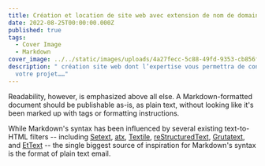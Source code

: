 ```yaml
---
title: Création et location de site web avec extension de nom de domaine .CG
date: 2022-08-25T00:00:00.000Z
published: true
tags:
  - Cover Image
  - Markdown
cover_image: ../../static/images/uploads/4a27fecc-5c88-49fd-9353-cb856f0b1a78.webp
description: " création site web dont l’expertise vous permettra de concrétiser
  votre projet……"
---
```


Readability, however, is emphasized above all else. A Markdown-formatted
document should be publishable as-is, as plain text, without looking
like it's been marked up with tags or formatting instructions. 

While Markdown's syntax has been influenced by several existing text-to-HTML filters -- including [Setext](http://docutils.sourceforge.net/mirror/setext.html), [atx](http://www.aaronsw.com/2002/atx/), [Textile](http://textism.com/tools/textile/), [reStructuredText](http://docutils.sourceforge.net/rst.html),
[Grutatext](http://www.triptico.com/software/grutatxt.html), and [EtText](http://ettext.taint.org/doc/) -- the single biggest source of
inspiration for Markdown's syntax is the format of plain text email.


